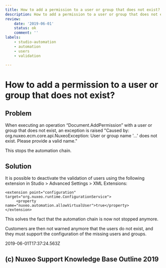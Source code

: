 ```yaml
---
title: How to add a permission to a user or group that does not exist?
description: How to add a permission to a user or group that does not exist?
review: 
    date: '2019-06-01'
    status: ok
    comment: ''
labels:
    - studio-automation
    - automation
    - users
    - validation

---
```

# How to add a permission to a user or group that does not exist?
## Problem
When executing an operation “Document.AddPermission” with a user or group that does not exist, an exception is raised "Caused by: org.nuxeo.ecm.core.api.NuxeoException: User or group name '…' does not exist. Please provide a valid name."

This stops the automation chain.
## Solution
It is possible to deactivate the validation of users using the following extension in Studio > Advanced Settings > XML Extensions:

    <extension point="configuration" target="org.nuxeo.runtime.ConfigurationService">
         <property name="nuxeo.automation.allowVirtualUser">true</property>
    </extension>

This solves the fact that the automation chain is now not stopped anymore.

Customers are then not warned anymore that the users do not exist, and they must support the configuration of the missing users and groups.


2019-06-01T17:37:24.563Z
## (c) Nuxeo Support Knowledge Base Outline 2019
